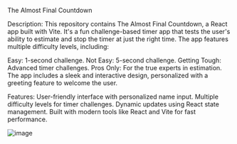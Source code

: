 The Almost Final Countdown

Description:
This repository contains The Almost Final Countdown, a React app built with Vite. It's a fun challenge-based timer app that tests the user's ability to estimate and stop the timer at just the right time. The app features multiple difficulty levels, including:

Easy: 1-second challenge.
Not Easy: 5-second challenge.
Getting Tough: Advanced timer challenges.
Pros Only: For the true experts in estimation.
The app includes a sleek and interactive design, personalized with a greeting feature to welcome the user.

Features:
User-friendly interface with personalized name input.
Multiple difficulty levels for timer challenges.
Dynamic updates using React state management.
Built with modern tools like React and Vite for fast performance.

![image](https://github.com/user-attachments/assets/c7776eed-b0f1-4ce7-9c06-be453b4f3b93)
